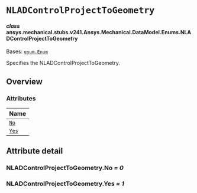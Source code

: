<!-- vale off -->

<a id="nladcontrolprojecttogeometry"></a>

# `NLADControlProjectToGeometry`

<a id="ansys.mechanical.stubs.v241.Ansys.Mechanical.DataModel.Enums.NLADControlProjectToGeometry"></a>

#### *class* ansys.mechanical.stubs.v241.Ansys.Mechanical.DataModel.Enums.NLADControlProjectToGeometry

Bases: [`enum.Enum`](https://docs.python.org/3/library/enum.html#enum.Enum)

Specifies the NLADControlProjectToGeometry.

<!-- !! processed by numpydoc !! -->

<a id="overview"></a>

## Overview

### Attributes

| Name |
| -------------------------------------------- |
| [`No`](#NLADControlProjectToGeometry.No) |
| [`Yes`](#NLADControlProjectToGeometry.Yes) |

<a id="attribute-detail"></a>

## Attribute detail

<a id="NLADControlProjectToGeometry.No"></a>

### NLADControlProjectToGeometry.No *= 0*

<a id="NLADControlProjectToGeometry.Yes"></a>

### NLADControlProjectToGeometry.Yes *= 1*

<!-- vale on -->
